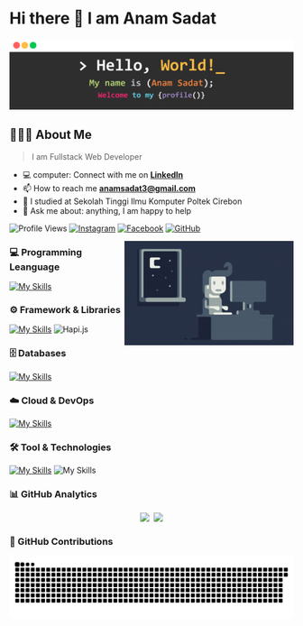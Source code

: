 # Hi there 👋 I am Anam Sadat

![Anam Banner Image](https://github.com/AnamSadat/AnamSadat/blob/main/Profil-Github.png)

## 👨🏻‍💻 About Me

> I am Fullstack Web Developer

- 💻 computer: Connect with me on **[LinkedIn](https://www.linkedin.com/in/anamsadat/)**
- 📫 How to reach me **[anamsadat3@gmail.com](mailto:anamsadat3@gmail.com)**
- 📝 I studied at Sekolah Tinggi Ilmu Komputer Poltek Cirebon
- 💬 Ask me about: anything, I am happy to help

<!-- Sosial Media -->

![Profile Views](https://komarev.com/ghpvc/?username=AnamSadat)
[![Instagram](https://img.shields.io/badge/--instagram?label=Instagram&logo=Instagram&style=social)](https://instagram.com/anam.sdttt)
[![Facebook](https://img.shields.io/badge/--facebook?label=Facebook&logo=Facebook&style=social)](https://www.facebook.com/anam.sdttt)
[![GitHub](https://img.shields.io/github/followers/AnamSadat?label=Followers&style=social)](https://github.com/AnamSadat?tab=followers)

<!-- Gif -->
<img alt="Night Coding" src="https://raw.githubusercontent.com/AVS1508/AVS1508/master/assets/Night-Coding.gif" align="right"/>

### 💻 Programming Leanguage

[![My Skills](https://skillicons.dev/icons?i=js,ts,cpp,php,python&perline=10)](https://skillicons.dev)

### ⚙️ Framework & Libraries

[![My Skills](https://skillicons.dev/icons?i=bootstrap,react,next,nodejs,express,flask,laravel,tailwind,vite&perline=10)](https://skillicons.dev)
<img src="https://github.com/AnamSadat/hosting-image/blob/af891e4661754eeae01b5dbc9a2040f6347e4c38/hapijss.png" width="50" title="Hapi.js"/>

### 🗄️ Databases

[![My Skills](https://skillicons.dev/icons?i=mysql,mongo,sqlite,prisma,sequelize,postgresql&perline=10)](https://skillicons.dev)

### ☁️ Cloud & DevOps

[![My Skills](https://skillicons.dev/icons?i=gcp,docker&perline=10)](https://skillicons.dev)

### 🛠️ Tool & Technologies

[![My Skills](https://skillicons.dev/icons?i=github,git,vscode,postman,figma,notion,visualstudio,powershell&perline=10)](https://skillicons.dev)
![My Skills](https://go-skill-icons.vercel.app/api/icons?i=ubuntu)

### 📊 GitHub Analytics

<div align="center">
 <a href="https://github.com/AnamSadat"><img height="180em" src="https://github-readme-stats-eight-theta.vercel.app/api?username=AnamSadat&show_icons=true&theme=dark&include_all_commits=true&count_private=true"/></a>&nbsp;&nbsp;<a href="https://github.com/AnamSadat"><img height="180em" src="https://github-readme-stats-eight-theta.vercel.app/api/top-langs/?username=AnamSadat&layout=compact&langs_count=8&theme=dark&exclude_repo=laravel-lte-boilerplate"/></a>
</div>

### 🐍 GitHub Contributions

<picture>
  <source media="(prefers-color-scheme: dark)" srcset="https://raw.githubusercontent.com/AnamSadat/AnamSadat/refs/heads/output/github-snake-dark.svg" />
  <source media="(prefers-color-scheme: light)" srcset="https://raw.githubusercontent.com/AnamSadat/AnamSadat/refs/heads/output/github-snake.svg" />
  <img alt="github-snake" src="https://raw.githubusercontent.com/AnamSadat/AnamSadat/refs/heads/output/github-snake.svg" />
</picture>
